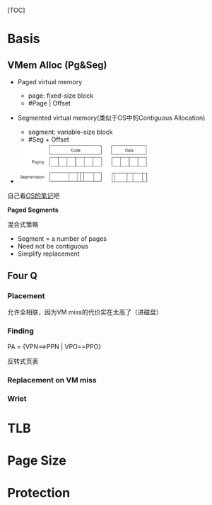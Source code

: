 [TOC]

# Basis

## VMem Alloc (Pg&Seg)

* Paged virtual memory

    * page: fixed-size block
    * #Page | Offset

* Segmented virtual memory(类似于OS中的Contiguous Allocation)

    * segment: variable-size block
    * #Seg + Offset

* <div align="left"><img src="assets/image-20201207115836331.png" style="zoom:35%;" /></div>

自己看[OS的笔记](../OS/9_MainMem.md)吧



**Paged Segments**

混合式策略

* Segment = a number of pages
* Need not be contiguous
* Simplify replacement

## Four Q

### Placement

允许全相联，因为VM miss的代价实在太高了（进磁盘）

### Finding

PA = {VPN\=\=\>PPN | VPO\=\=PPO}

反转式页表

### Replacement on VM miss

### Wriet

# TLB

# Page Size

# Protection